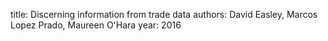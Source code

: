 
title: Discerning information from trade data
authors: David Easley, Marcos Lopez Prado, Maureen O'Hara
year: 2016


